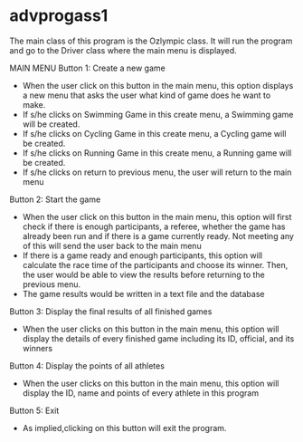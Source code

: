 # advprogass1

The main class of this program is the Ozlympic class. It will run the program and go to the Driver class where the main menu is displayed.

MAIN MENU
Button 1: Create a new game
- When the user click on this button in the main menu, this option displays a new menu that asks the user 
what kind of game does he want to make.
- If s/he clicks on Swimming Game in this create menu, a Swimming game will be created.
- If s/he clicks on Cycling Game in this create menu, a Cycling game will be created.
- If s/he clicks on Running Game in this create menu, a Running game will be created.
- If s/he clicks on return to previous menu, the user will return to the main menu

Button 2: Start the game
- When the user click on this button in the main menu, this option will first check if there is enough participants, a referee, whether the game has already been run and if there is a game currently ready. Not meeting any of this will send the user back to the main menu
- If there is a game ready and enough participants, this option will calculate the race time of the participants and 
choose its winner. Then, the user would be able to view the results before returning to the previous menu.
- The game results would be written in a text file and the database

Button 3: Display the final results of all finished games
- When the user clicks on this button in the main menu, this option will display the details of every finished game including its ID, official, and its winners

Button 4: Display the points of all athletes
- When the user clicks on this button in the main menu, this option will display the ID, name and points of every athlete in 
this program

Button 5: Exit
- As implied,clicking on this button will exit the program.

